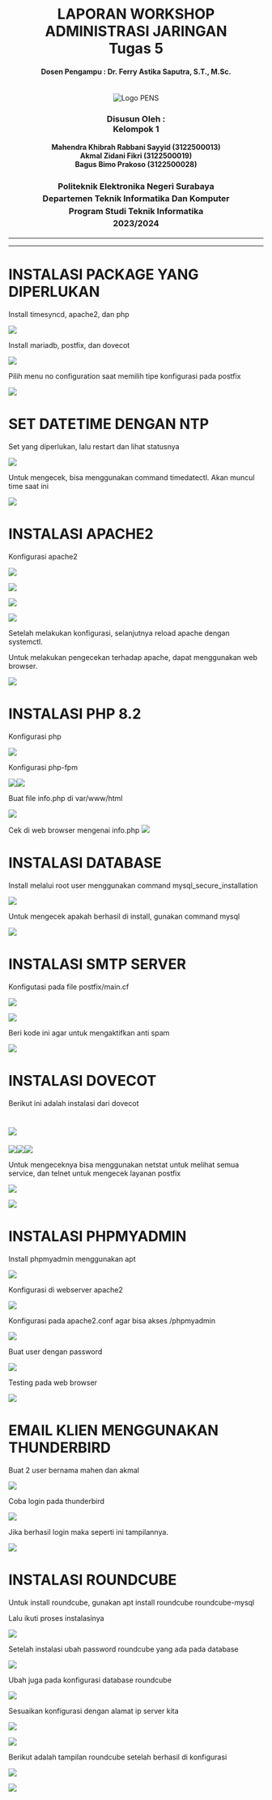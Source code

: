 ﻿<div align="center">
  <h1 style="text-align: center;font-weight: bold">LAPORAN WORKSHOP ADMINISTRASI JARINGAN<br>Tugas 5</h1>
  <h4 style="text-align: center;">Dosen Pengampu : Dr. Ferry Astika Saputra, S.T., M.Sc.</h4>
</div>
<br />
<div align="center">
  <img src="https://upload.wikimedia.org/wikipedia/id/4/44/Logo_PENS.png" alt="Logo PENS">
  <h3 style="text-align: center;">Disusun Oleh : <br>Kelompok 1</h3>
  <p style="text-align: center;">
    <strong>Mahendra Khibrah Rabbani Sayyid (3122500013)</strong><br>
    <strong>Akmal Zidani Fikri (3122500019)</strong><br>
    <strong>Bagus Bimo Prakoso (3122500028)</strong>
  </p>

<h3 style="text-align: center;line-height: 1.5">Politeknik Elektronika Negeri Surabaya<br>Departemen Teknik Informatika Dan Komputer<br>Program Studi Teknik Informatika<br>2023/2024</h3>
<hr>
<hr>
</div>

# <a name="_y67ou7mqjs8p"></a>**INSTALASI PACKAGE YANG DIPERLUKAN**

Install timesyncd, apache2, dan php

![](images/tugas5/Aspose.Words.052f5db2-20ac-4ee2-85fd-d173cdc849e2.001.png)

Install mariadb, postfix, dan dovecot

![](images/tugas5/Aspose.Words.052f5db2-20ac-4ee2-85fd-d173cdc849e2.002.png)

Pilih menu no configuration saat memilih tipe konfigurasi pada postfix

![](images/tugas5/Aspose.Words.052f5db2-20ac-4ee2-85fd-d173cdc849e2.003.png)

# <a name="_r8e94kq7i7cp"></a>**SET DATETIME DENGAN NTP**

Set yang diperlukan, lalu restart dan lihat statusnya

![](images/tugas5/Aspose.Words.052f5db2-20ac-4ee2-85fd-d173cdc849e2.004.png)

Untuk mengecek, bisa menggunakan command timedatectl. Akan muncul time saat ini

![](images/tugas5/Aspose.Words.052f5db2-20ac-4ee2-85fd-d173cdc849e2.005.png)

# <a name="_6d61spu0472c"></a>**INSTALASI APACHE2**

Konfigurasi apache2

![](images/tugas5/Aspose.Words.052f5db2-20ac-4ee2-85fd-d173cdc849e2.006.png)

![](images/tugas5/Aspose.Words.052f5db2-20ac-4ee2-85fd-d173cdc849e2.007.png)

![](images/tugas5/Aspose.Words.052f5db2-20ac-4ee2-85fd-d173cdc849e2.008.png)

![](images/tugas5/Aspose.Words.052f5db2-20ac-4ee2-85fd-d173cdc849e2.009.png)

Setelah melakukan konfigurasi, selanjutnya reload apache dengan systemctl.

Untuk melakukan pengecekan terhadap apache, dapat menggunakan web browser.

![](images/tugas5/Aspose.Words.052f5db2-20ac-4ee2-85fd-d173cdc849e2.010.png)

# <a name="_ij37s0wrnls8"></a>**INSTALASI PHP 8.2**

Konfigurasi php

![](images/tugas5/Aspose.Words.052f5db2-20ac-4ee2-85fd-d173cdc849e2.011.png)

Konfigurasi php-fpm

![](images/tugas5/Aspose.Words.052f5db2-20ac-4ee2-85fd-d173cdc849e2.012.png)![](images/tugas5/Aspose.Words.052f5db2-20ac-4ee2-85fd-d173cdc849e2.013.png)

Buat file info.php di var/www/html

![](images/tugas5/Aspose.Words.052f5db2-20ac-4ee2-85fd-d173cdc849e2.014.png)

Cek di web browser mengenai info.php ![](images/tugas5/Aspose.Words.052f5db2-20ac-4ee2-85fd-d173cdc849e2.015.png)

# <a name="_22v8cshurmu0"></a>**INSTALASI DATABASE**

Install melalui root user menggunakan command mysql_secure_installation

![](images/tugas5/Aspose.Words.052f5db2-20ac-4ee2-85fd-d173cdc849e2.016.png)

Untuk mengecek apakah berhasil di install, gunakan command mysql

![](images/tugas5/Aspose.Words.052f5db2-20ac-4ee2-85fd-d173cdc849e2.017.png)

# <a name="_sf93vzbe7cjv"></a>**INSTALASI SMTP SERVER**

Konfigutasi pada file postfix/main.cf

![](images/tugas5/Aspose.Words.052f5db2-20ac-4ee2-85fd-d173cdc849e2.018.png)

![](images/tugas5/Aspose.Words.052f5db2-20ac-4ee2-85fd-d173cdc849e2.019.png)

Beri kode ini agar untuk mengaktifkan anti spam

![](images/tugas5/Aspose.Words.052f5db2-20ac-4ee2-85fd-d173cdc849e2.020.png)

# <a name="_ssntt65w16u6"></a>**INSTALASI DOVECOT**

Berikut ini adalah instalasi dari dovecot

# ![](images/tugas5/Aspose.Words.052f5db2-20ac-4ee2-85fd-d173cdc849e2.021.png)

![](images/tugas5/Aspose.Words.052f5db2-20ac-4ee2-85fd-d173cdc849e2.022.png)![](images/tugas5/Aspose.Words.052f5db2-20ac-4ee2-85fd-d173cdc849e2.023.png)![](images/tugas5/Aspose.Words.052f5db2-20ac-4ee2-85fd-d173cdc849e2.024.png)

<a name="_5z3ymrsyk2ab"></a>Untuk mengeceknya bisa menggunakan netstat untuk melihat semua service, dan telnet untuk mengecek layanan postfix

![](images/tugas5/Aspose.Words.052f5db2-20ac-4ee2-85fd-d173cdc849e2.025.png)

![](images/tugas5/Aspose.Words.052f5db2-20ac-4ee2-85fd-d173cdc849e2.026.png)

# <a name="_rmg1fmsn4x2q"></a>**INSTALASI PHPMYADMIN**

Install phpmyadmin menggunakan apt

![](images/tugas5/Aspose.Words.052f5db2-20ac-4ee2-85fd-d173cdc849e2.027.png)

Konfigurasi di webserver apache2

![](images/tugas5/Aspose.Words.052f5db2-20ac-4ee2-85fd-d173cdc849e2.028.png)

Konfigurasi pada apache2.conf agar bisa akses /phpmyadmin

![](images/tugas5/Aspose.Words.052f5db2-20ac-4ee2-85fd-d173cdc849e2.029.png)

Buat user dengan password

![](images/tugas5/Aspose.Words.052f5db2-20ac-4ee2-85fd-d173cdc849e2.030.png)

Testing pada web browser

![](images/tugas5/Aspose.Words.052f5db2-20ac-4ee2-85fd-d173cdc849e2.031.png)

# <a name="_6dinjbm70fto"></a>**EMAIL KLIEN MENGGUNAKAN THUNDERBIRD**

Buat 2 user bernama mahen dan akmal

![](images/tugas5/Aspose.Words.052f5db2-20ac-4ee2-85fd-d173cdc849e2.032.png)

Coba login pada thunderbird

![](images/tugas5/Aspose.Words.052f5db2-20ac-4ee2-85fd-d173cdc849e2.033.png)

Jika berhasil login maka seperti ini tampilannya.

![](images/tugas5/Aspose.Words.052f5db2-20ac-4ee2-85fd-d173cdc849e2.034.png)

# <a name="_ku218sssnujs"></a>**INSTALASI ROUNDCUBE**

Untuk install roundcube, gunakan apt install roundcube roundcube-mysql

Lalu ikuti proses instalasinya

![](images/tugas5/Aspose.Words.052f5db2-20ac-4ee2-85fd-d173cdc849e2.035.png)

Setelah instalasi ubah password roundcube yang ada pada database

![](images/tugas5/Aspose.Words.052f5db2-20ac-4ee2-85fd-d173cdc849e2.036.png)

Ubah juga pada konfigurasi database roundcube

![](images/tugas5/Aspose.Words.052f5db2-20ac-4ee2-85fd-d173cdc849e2.037.png)

Sesuaikan konfigurasi dengan alamat ip server kita

![](images/tugas5/Aspose.Words.052f5db2-20ac-4ee2-85fd-d173cdc849e2.038.png)

![](images/tugas5/Aspose.Words.052f5db2-20ac-4ee2-85fd-d173cdc849e2.039.png)

Berikut adalah tampilan roundcube setelah berhasil di konfigurasi

![](images/tugas5/Aspose.Words.052f5db2-20ac-4ee2-85fd-d173cdc849e2.040.png)

![](images/tugas5/Aspose.Words.052f5db2-20ac-4ee2-85fd-d173cdc849e2.041.png)
